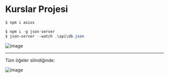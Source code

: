 # Kurslar Projesi

```powershell
$ npm i axios

$ npm i -g json-server
$ json-server --watch .\api\db.json
```

![image](https://github.com/manahter/udemy-react/assets/73780835/f9d82070-a937-405a-97f1-d1851d185d91)

---
Tüm öğeler silindiğinde:

![image](https://github.com/manahter/udemy-react/assets/73780835/ce474e01-e26b-433b-8b55-8e75ce8f60bf)
